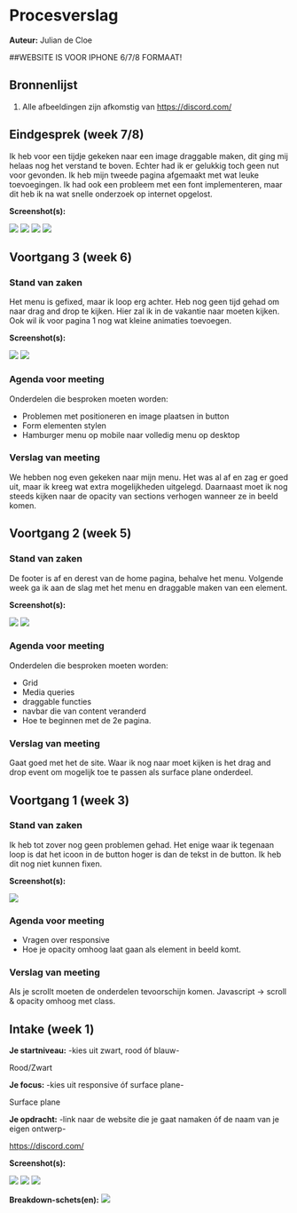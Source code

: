# Procesverslag
**Auteur:** Julian de Cloe

##WEBSITE IS VOOR IPHONE 6/7/8 FORMAAT!

## Bronnenlijst
1. Alle afbeeldingen zijn afkomstig van https://discord.com/



## Eindgesprek (week 7/8)

Ik heb voor een tijdje gekeken naar een image draggable maken, dit ging mij helaas nog het verstand te boven. Echter had ik er gelukkig toch geen nut voor gevonden. Ik heb mijn tweede pagina afgemaakt met wat leuke toevoegingen. Ik had ook een probleem met een font implementeren, maar dit heb ik na wat snelle onderzoek op internet opgelost. 

**Screenshot(s):**

![](images/header1.png)
![](images/header2.png)
![](images/menu.png)
![](images/nitro.png)



## Voortgang 3 (week 6)

### Stand van zaken

Het menu is gefixed, maar ik loop erg achter. Heb nog geen tijd gehad om naar drag and drop te kijken. Hier zal ik in de vakantie naar moeten kijken. Ook wil ik voor pagina 1 nog wat kleine animaties toevoegen.

**Screenshot(s):**

![](images/progress.png)
![](images/menu.png)

### Agenda voor meeting

Onderdelen die besproken moeten worden:
- Problemen met positioneren en image plaatsen in button
- Form elementen stylen
- Hamburger menu op mobile naar volledig menu op desktop

### Verslag van meeting
We hebben nog even gekeken naar mijn menu. Het was al af en zag er goed uit, maar ik kreeg wat extra mogelijkheden uitgelegd. Daarnaast moet ik nog steeds kijken naar de opacity van sections verhogen wanneer ze in beeld komen. 




## Voortgang 2 (week 5)

### Stand van zaken

De footer is af en derest van de home pagina, behalve het menu. Volgende week ga ik aan de slag met het menu en draggable maken van een element.

**Screenshot(s):**

![](images/header1.png)
![](images/footer.png)

### Agenda voor meeting

Onderdelen die besproken moeten worden:
- Grid
- Media queries
- draggable functies
- navbar die van content veranderd
- Hoe te beginnen met de 2e pagina.

### Verslag van meeting

Gaat goed met het de site. Waar ik nog naar moet kijken is het drag and drop event om mogelijk toe te passen als surface plane onderdeel.



## Voortgang 1 (week 3)

### Stand van zaken

Ik heb tot zover nog geen problemen gehad. Het enige waar ik tegenaan loop is dat het icoon in de button hoger is dan de tekst in de button. Ik heb dit nog niet kunnen fixen.

**Screenshot(s):**

![](images/week1.png)


### Agenda voor meeting

- Vragen over responsive
- Hoe je opacity omhoog laat gaan als element in beeld komt.

### Verslag van meeting

Als je scrollt moeten de onderdelen tevoorschijn komen. Javascript -> scroll & opacity omhoog met class.



## Intake (week 1)

**Je startniveau:** -kies uit zwart, rood óf blauw-

Rood/Zwart


**Je focus:** -kies uit responsive óf surface plane-

Surface plane 


**Je opdracht:** -link naar de website die je gaat namaken óf de naam van je eigen ontwerp-

https://discord.com/


**Screenshot(s):**

![](images/Discord-image1.png)
![](images/Discord-image2.png)
![](images/Discord-image3.png)


**Breakdown-schets(en):**
![](images/Breakdown-schets.png)
